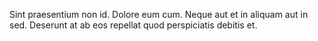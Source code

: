 Sint praesentium non id. Dolore eum cum. Neque aut et in aliquam aut in sed. Deserunt at ab eos repellat quod perspiciatis debitis et.